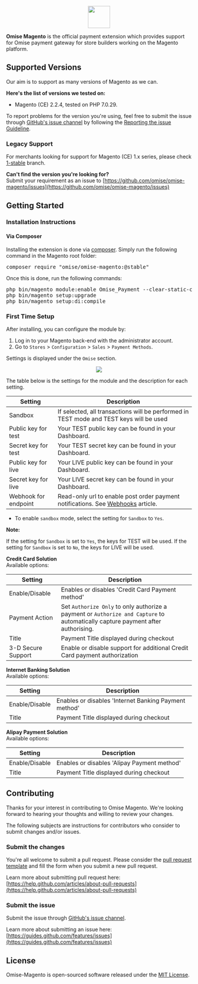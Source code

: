 <p align="center"><a href='https://www.omise.co'><img src='https://user-images.githubusercontent.com/10651523/41644923-b79aaf74-7499-11e8-9c7e-85186421c841.png' height='60'></a></p>

**Omise Magento** is the official payment extension which provides support for Omise payment gateway for store builders working on the Magento platform.

## Supported Versions

Our aim is to support as many versions of Magento as we can.  

**Here's the list of versions we tested on:**
- Magento (CE) 2.2.4, tested on PHP 7.0.29.

To report problems for the version you're using, feel free to submit the issue through [GitHub's issue channel](https://github.com/omise/omise-magento/issues) by following the [Reporting the issue Guideline](https://guides.github.com/activities/contributing-to-open-source/#contributing).

### Legacy Support

For merchants looking for support for Magento (CE) 1.x series, please check [1-stable](https://github.com/omise/omise-magento/tree/1-stable) branch.

**Can't find the version you're looking for?**  
Submit your requirement as an issue to [https://github.com/omise/omise-magento/issues](https://github.com/omise/omise-magento/issues)

## Getting Started

### Installation Instructions

#### Via Composer

Installing the extension is done via [composer](https://getcomposer.org/). Simply run the following command in the Magento root folder:

<pre>
composer require "omise/omise-magento:@stable"
</pre>

Once this is done, run the following commands:

<pre>
php bin/magento module:enable Omise_Payment --clear-static-content
php bin/magento setup:upgrade
php bin/magento setup:di:compile
</pre>

### First Time Setup

After installing, you can configure the module by:

1. Log in to your Magento back-end with the administrator account.
2. Go to `Stores` > `Configuration` > `Sales` > `Payment Methods`.

Settings is displayed under the `Omise` section.

<p align="center"><a alt="omise-magento-install-manual-04" href='https://user-images.githubusercontent.com/10651523/41642971-22ffd042-7494-11e8-8245-2fd5bbd3ae17.png'><img src='https://user-images.githubusercontent.com/10651523/41642971-22ffd042-7494-11e8-8245-2fd5bbd3ae17.png'></a></p>

The table below is the settings for the module and the description for each setting.

| Setting             | Description                                                                                                             |
| ------------------- | ----------------------------------------------------------------------------------------------------------------------- |                                                                            
| Sandbox             | If selected, all transactions will be performed in TEST mode and TEST keys will be used                                 |
| Public key for test | Your TEST public key can be found in your Dashboard.                                                                    |
| Secret key for test | Your TEST secret key can be found in your Dashboard.                                                                    |
| Public key for live | Your LIVE public key can be found in your Dashboard.                                                                    |
| Secret key for live | Your LIVE secret key can be found in your Dashboard.                                                                    |
| Webhook for endpoint | Read-only url to enable post order payment notifications. See [Webhooks](https://www.omise.co/api-webhooks) article.      |


- To enable `sandbox` mode, select the setting for `Sandbox` to `Yes`.

**Note:**

If the setting for `Sandbox` is set to `Yes`, the keys for TEST will be used. If the setting for `Sandbox` is set to `No`, the keys for LIVE will be used.

**Credit Card Solution**  
Available options:

| Setting             | Description     |
| ---------- | ---------------------------------- |                                                                            
| Enable/Disable | Enables or disables 'Credit Card Payment method' | 
| Payment Action | Set `Authorize Only` to only authorize a payment or `Authorize and Capture` to automatically capture payment after authorising. |
| Title | Payment Title displayed during checkout |
| 3-D Secure Support | Enable or disable support for additional Credit Card payment authorization |

**Internet Banking Solution**  
Available options:

| Setting             | Description   |
| --------- | --------------------------- |                                                                            
| Enable/Disable | Enables or disables 'Internet Banking Payment method'|
| Title | Payment Title displayed during checkout |


**Alipay Payment Solution**  
Available options:

| Setting             | Description  |
| ------------ | --------------------------------- |                                                                            
| Enable/Disable | Enables or disables 'Alipay Payment method'|
| Title |Payment Title displayed during checkout |

## Contributing

Thanks for your interest in contributing to Omise Magento. We're looking forward to hearing your thoughts and willing to review your changes.

The following subjects are instructions for contributors who consider to submit changes and/or issues.

### Submit the changes

You're all welcome to submit a pull request.
Please consider the [pull request template](https://github.com/omise/omise-magento/blob/master/.github/PULL_REQUEST_TEMPLATE.md) and fill the form when you submit a new pull request.

Learn more about submitting pull request here: [https://help.github.com/articles/about-pull-requests](https://help.github.com/articles/about-pull-requests)

### Submit the issue

Submit the issue through [GitHub's issue channel](https://github.com/omise/omise-magento/issues).

Learn more about submitting an issue here: [https://guides.github.com/features/issues](https://guides.github.com/features/issues)

## License
Omise-Magento is open-sourced software released under the [MIT License](https://opensource.org/licenses/MIT).
